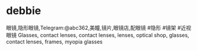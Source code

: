 # debbie
眼镜,隐形眼镜,Telegram:@abc362,美瞳,镜片,眼镜店,配眼镜 #隐形 #镜架 #近视眼镜 Glasses, contact lenses, contact lenses, lenses, optical shop, glasses, contact lenses, frames, myopia glasses
